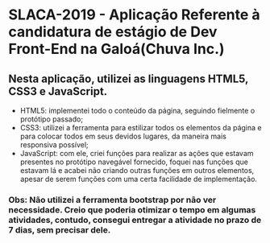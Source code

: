 # SLACA-2019 - Aplicação Referente à candidatura de estágio de Dev Front-End na Galoá(Chuva Inc.)

## Nesta aplicação, utilizei as linguagens HTML5, CSS3 e JavaScript.

* HTML5: implementei todo o conteúdo da página, seguindo fielmente o protótipo passado;
* CSS3: utilizei a ferramenta para estilizar todos os elementos da página e para colocar todos em seus devidos lugares, da maneira mais responsiva possível;
* JavaScript: com ele, criei funções para realizar as ações que estavam presentes no protótipo navegável fornecido, foquei nas funções que estavam lá e acabei não criando outras funções em outros elementos, apesar de serem funções com uma certa facilidade de implementação.

### Obs: Não utilizei a ferramenta bootstrap por não ver necessidade. Creio que poderia otimizar o tempo em algumas atividades, contudo, consegui entregar a atividade no prazo de 7 dias, sem precisar dele.